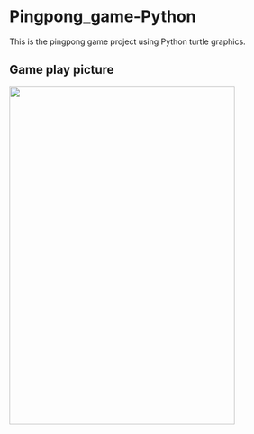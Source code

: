 # Pingpong_game-Python

This is the pingpong game project using Python turtle graphics.

## Game play picture

<img src="https://github.com/ijaejun1025/Pingpong_game-Python/assets/154036705/f8938011-bad9-4c5c-a7c6-0f473bd85588" width="400" height="600"/>

<p align="center">
  
</p>
